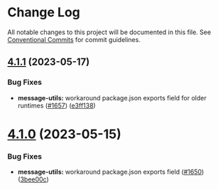 # Change Log

All notable changes to this project will be documented in this file.
See [Conventional Commits](https://conventionalcommits.org) for commit guidelines.

## [4.1.1](https://github.com/lingui/js-lingui/compare/v4.1.0...v4.1.1) (2023-05-17)

### Bug Fixes

- **message-utils:** workaround package.json exports field for older runtimes ([#1657](https://github.com/lingui/js-lingui/issues/1657)) ([e3ff138](https://github.com/lingui/js-lingui/commit/e3ff1382e169f20d453d0ef35c0204e01e2dc752))

# [4.1.0](https://github.com/lingui/js-lingui/compare/v4.0.0...v4.1.0) (2023-05-15)

### Bug Fixes

- **message-utils:** workaround package.json exports field ([#1650](https://github.com/lingui/js-lingui/issues/1650)) ([3bee00c](https://github.com/lingui/js-lingui/commit/3bee00ccf4ca722173079601c663891708f5eb25))
